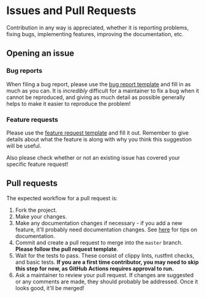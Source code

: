 # Issues and Pull Requests

Contribution in any way is appreciated, whether it is reporting problems, fixing bugs, implementing features, improving the documentation, etc.

## Opening an issue

### Bug reports

When filing a bug report, please use the [bug report template](https://github.com/ClementTsang/bottom/issues/new?assignees=&labels=bug&template=bug_report.md&title=) and fill in as much as you can. It is _incredibly_ difficult for a maintainer to fix a bug when it cannot be reproduced, and giving as much detail as possible generally helps to make it easier to reproduce the problem!

### Feature requests

Please use the [feature request template](https://github.com/ClementTsang/bottom/issues/new?assignees=&labels=feature&template=feature_request.md&title=) and fill it out. Remember to give details about what the feature is along with why you think this suggestion will be useful.

Also please check whether or not an existing issue has covered your specific feature request!

## Pull requests

The expected workflow for a pull request is:

1. Fork the project.
2. Make your changes.
3. Make any documentation changes if necessary - if you add a new feature, it'll probably need documentation changes. See [here](./documentation.md) for tips on documentation.
4. Commit and create a pull request to merge into the `master` branch. **Please follow the pull request template**.
5. Wait for the tests to pass. These consist of clippy lints, rustfmt checks, and basic tests. **If you are a first time contributor, you may need to skip this step for now, as GitHub Actions requires approval to run.**
6. Ask a maintainer to review your pull request. If changes are suggested or any comments are made, they should probably be addressed. Once it looks good, it'll be merged!
